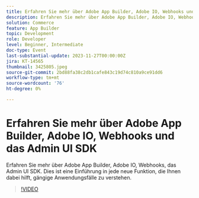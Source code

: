 ```yaml
---
title: Erfahren Sie mehr über Adobe App Builder, Adobe IO, Webhooks und das Admin UI SDK
description: Erfahren Sie mehr über Adobe App Builder, Adobe IO, Webhooks, das Admin UI SDK.  Dies ist eine Einführung in jede neue Funktion, die Ihnen dabei hilft, gängige Anwendungsfälle zu verstehen.
solution: Commerce
feature: App Builder
topic: Development
role: Developer
level: Beginner, Intermediate
doc-type: Event
last-substantial-update: 2023-11-27T00:00:00Z
jira: KT-14565
thumbnail: 3425805.jpeg
source-git-commit: 2bd88fa38c2db1cafe843c19d74c810a9ce91dd6
workflow-type: tm+mt
source-wordcount: '76'
ht-degree: 0%

---
```



# Erfahren Sie mehr über Adobe App Builder, Adobe IO, Webhooks und das Admin UI SDK

Erfahren Sie mehr über Adobe App Builder, Adobe IO, Webhooks, das Admin UI SDK.  Dies ist eine Einführung in jede neue Funktion, die Ihnen dabei hilft, gängige Anwendungsfälle zu verstehen.

>[!VIDEO](https://video.tv.adobe.com/v/3425805/?learn=on)
